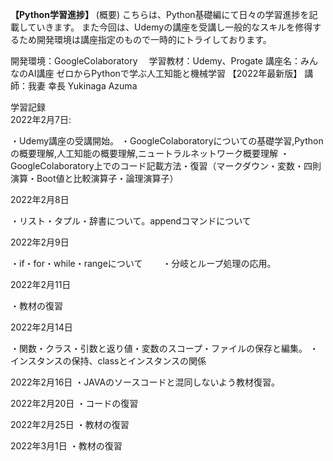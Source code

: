 **【Python学習進捗】**
(概要)
こちらは、Python基礎編にて日々の学習進捗を記載していきます。
また今回は、Udemyの講座を受講し一般的なスキルを修得するため開発環境は講座指定のもので一時的にトライしております。　　

開発環境：GoogleColaboratory　
学習教材：Udemy、Progate
講座名：みんなのAI講座 ゼロからPythonで学ぶ人工知能と機械学習 【2022年最新版】
講師：我妻 幸長 Yukinaga Azuma

学習記録  
2022年2月7日:　　

・Udemy講座の受講開始。
・GoogleColaboratoryについての基礎学習,Pythonの概要理解,人工知能の概要理解,ニュートラルネットワーク概要理解
・GoogleColaboratory上でのコード記載方法・復習（マークダウン・変数・四則演算・Boot値と比較演算子・論理演算子）


2022年2月8日　　

・リスト・タプル・辞書について。appendコマンドについて

2022年2月9日　　

・if・for・while・rangeについて　　
・分岐とループ処理の応用。　　


2022年2月11日　　

・教材の復習


2022年2月14日

・関数・クラス・引数と返り値・変数のスコープ・ファイルの保存と編集。
・インスタンスの保持、classとインスタンスの関係　　

2022年2月16日
・JAVAのソースコードと混同しないよう教材復習。

2022年2月20日
・コードの復習

2022年2月25日
・教材の復習

2022年3月1日
・教材の復習

